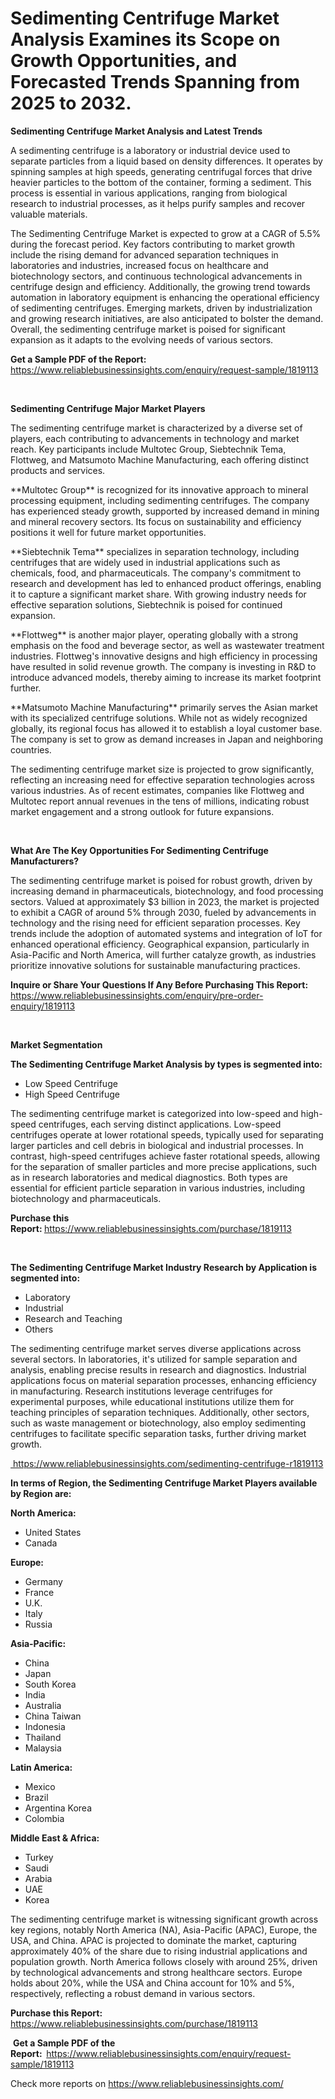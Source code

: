 <p><h1>Sedimenting Centrifuge Market Analysis Examines its Scope on Growth Opportunities, and Forecasted Trends Spanning from 2025 to 2032.</h1></p><p><strong>Sedimenting Centrifuge Market Analysis and Latest Trends</strong></p>
<p><p>A sedimenting centrifuge is a laboratory or industrial device used to separate particles from a liquid based on density differences. It operates by spinning samples at high speeds, generating centrifugal forces that drive heavier particles to the bottom of the container, forming a sediment. This process is essential in various applications, ranging from biological research to industrial processes, as it helps purify samples and recover valuable materials.</p><p>The Sedimenting Centrifuge Market is expected to grow at a CAGR of 5.5% during the forecast period. Key factors contributing to market growth include the rising demand for advanced separation techniques in laboratories and industries, increased focus on healthcare and biotechnology sectors, and continuous technological advancements in centrifuge design and efficiency. Additionally, the growing trend towards automation in laboratory equipment is enhancing the operational efficiency of sedimenting centrifuges. Emerging markets, driven by industrialization and growing research initiatives, are also anticipated to bolster the demand. Overall, the sedimenting centrifuge market is poised for significant expansion as it adapts to the evolving needs of various sectors.</p></p>
<p><strong>Get a Sample PDF of the Report:&nbsp;</strong> <a href="https://www.reliablebusinessinsights.com/enquiry/request-sample/1819113?utm_campaign=3568&utm_medium=2&utm_source=Github&utm_content=ia&utm_term=09042025&utm_id=sedimenting-centrifuge">https://www.reliablebusinessinsights.com/enquiry/request-sample/1819113</a></p>
<p>&nbsp;</p>
<p><strong>Sedimenting Centrifuge Major Market Players</strong></p>
<p><p>The sedimenting centrifuge market is characterized by a diverse set of players, each contributing to advancements in technology and market reach. Key participants include Multotec Group, Siebtechnik Tema, Flottweg, and Matsumoto Machine Manufacturing, each offering distinct products and services.</p><p>**Multotec Group** is recognized for its innovative approach to mineral processing equipment, including sedimenting centrifuges. The company has experienced steady growth, supported by increased demand in mining and mineral recovery sectors. Its focus on sustainability and efficiency positions it well for future market opportunities.</p><p>**Siebtechnik Tema** specializes in separation technology, including centrifuges that are widely used in industrial applications such as chemicals, food, and pharmaceuticals. The company's commitment to research and development has led to enhanced product offerings, enabling it to capture a significant market share. With growing industry needs for effective separation solutions, Siebtechnik is poised for continued expansion.</p><p>**Flottweg** is another major player, operating globally with a strong emphasis on the food and beverage sector, as well as wastewater treatment industries. Flottweg's innovative designs and high efficiency in processing have resulted in solid revenue growth. The company is investing in R&D to introduce advanced models, thereby aiming to increase its market footprint further.</p><p>**Matsumoto Machine Manufacturing** primarily serves the Asian market with its specialized centrifuge solutions. While not as widely recognized globally, its regional focus has allowed it to establish a loyal customer base. The company is set to grow as demand increases in Japan and neighboring countries.</p><p>The sedimenting centrifuge market size is projected to grow significantly, reflecting an increasing need for effective separation technologies across various industries. As of recent estimates, companies like Flottweg and Multotec report annual revenues in the tens of millions, indicating robust market engagement and a strong outlook for future expansions.</p></p>
<p>&nbsp;</p>
<p><strong>What Are The Key Opportunities For Sedimenting Centrifuge Manufacturers?</strong></p>
<p><p>The sedimenting centrifuge market is poised for robust growth, driven by increasing demand in pharmaceuticals, biotechnology, and food processing sectors. Valued at approximately $3 billion in 2023, the market is projected to exhibit a CAGR of around 5% through 2030, fueled by advancements in technology and the rising need for efficient separation processes. Key trends include the adoption of automated systems and integration of IoT for enhanced operational efficiency. Geographical expansion, particularly in Asia-Pacific and North America, will further catalyze growth, as industries prioritize innovative solutions for sustainable manufacturing practices.</p></p>
<p><strong>Inquire or Share Your Questions If Any Before Purchasing This Report:</strong> <a href="https://www.reliablebusinessinsights.com/enquiry/pre-order-enquiry/1819113?utm_campaign=3568&utm_medium=2&utm_source=Github&utm_content=ia&utm_term=09042025&utm_id=sedimenting-centrifuge">https://www.reliablebusinessinsights.com/enquiry/pre-order-enquiry/1819113</a></p>
<p>&nbsp;</p>
<p><strong>Market Segmentation</strong></p>
<p><strong>The Sedimenting Centrifuge Market Analysis by types is segmented into:</strong></p>
<p><ul><li>Low Speed Centrifuge</li><li>High Speed Centrifuge</li></ul></p>
<p><p>The sedimenting centrifuge market is categorized into low-speed and high-speed centrifuges, each serving distinct applications. Low-speed centrifuges operate at lower rotational speeds, typically used for separating larger particles and cell debris in biological and industrial processes. In contrast, high-speed centrifuges achieve faster rotational speeds, allowing for the separation of smaller particles and more precise applications, such as in research laboratories and medical diagnostics. Both types are essential for efficient particle separation in various industries, including biotechnology and pharmaceuticals.</p></p>
<p><strong>Purchase this Report:&nbsp;</strong><a href="https://www.reliablebusinessinsights.com/purchase/1819113?utm_campaign=3568&utm_medium=2&utm_source=Github&utm_content=ia&utm_term=09042025&utm_id=sedimenting-centrifuge">https://www.reliablebusinessinsights.com/purchase/1819113</a></p>
<p>&nbsp;</p>
<p><strong>The Sedimenting Centrifuge Market Industry Research by Application is segmented into:</strong></p>
<p><ul><li>Laboratory</li><li>Industrial</li><li>Research and Teaching</li><li>Others</li></ul></p>
<p><p>The sedimenting centrifuge market serves diverse applications across several sectors. In laboratories, it's utilized for sample separation and analysis, enabling precise results in research and diagnostics. Industrial applications focus on material separation processes, enhancing efficiency in manufacturing. Research institutions leverage centrifuges for experimental purposes, while educational institutions utilize them for teaching principles of separation techniques. Additionally, other sectors, such as waste management or biotechnology, also employ sedimenting centrifuges to facilitate specific separation tasks, further driving market growth.</p></p>
<p><a href="https://www.reliablebusinessinsights.com/sedimenting-centrifuge-r1819113?utm_campaign=3568&utm_medium=2&utm_source=Github&utm_content=ia&utm_term=09042025&utm_id=sedimenting-centrifuge">&nbsp;https://www.reliablebusinessinsights.com/sedimenting-centrifuge-r1819113</a></p>
<p><strong>In terms of Region, the Sedimenting Centrifuge Market Players available by Region are:</strong></p>
<p>
    <p> <strong> North America: </strong>
        <ul>
            <li>United States</li>
            <li>Canada</li>
        </ul>
        </p> 
    <p> <strong> Europe: </strong>
        <ul>
            <li>Germany</li>
            <li>France</li>
            <li>U.K.</li>
            <li>Italy</li>
            <li>Russia</li>
        </ul>
        </p> 
    <p> <strong> Asia-Pacific: </strong>
        <ul>
            <li>China</li>
            <li>Japan</li>
            <li>South Korea</li>
            <li>India</li>
            <li>Australia</li>
            <li>China Taiwan</li>
            <li>Indonesia</li>
            <li>Thailand</li>
            <li>Malaysia</li>
        </ul>
        </p> 
    <p> <strong> Latin America: </strong>
        <ul>
            <li>Mexico</li>
            <li>Brazil</li>
            <li>Argentina Korea</li>
            <li>Colombia</li>
        </ul>
        </p> 
    <p> <strong> Middle East & Africa: </strong>
        <ul>
            <li>Turkey</li>
            <li>Saudi</li>
            <li>Arabia</li>
            <li>UAE</li>
            <li>Korea</li>
        </ul>
    </p>
    </p>
<p><p>The sedimenting centrifuge market is witnessing significant growth across key regions, notably North America (NA), Asia-Pacific (APAC), Europe, the USA, and China. APAC is projected to dominate the market, capturing approximately 40% of the share due to rising industrial applications and population growth. North America follows closely with around 25%, driven by technological advancements and strong healthcare sectors. Europe holds about 20%, while the USA and China account for 10% and 5%, respectively, reflecting a robust demand in various sectors.</p></p>
<p><strong>Purchase this Report: </strong><a href="https://www.reliablebusinessinsights.com/purchase/1819113?utm_campaign=3568&utm_medium=2&utm_source=Github&utm_content=ia&utm_term=09042025&utm_id=sedimenting-centrifuge">https://www.reliablebusinessinsights.com/purchase/1819113</a></p>
<p>&nbsp;<strong>Get a Sample PDF of the Report:&nbsp;&nbsp;</strong><a href="https://www.reliablebusinessinsights.com/enquiry/request-sample/1819113?utm_campaign=3568&utm_medium=2&utm_source=Github&utm_content=ia&utm_term=09042025&utm_id=sedimenting-centrifuge">https://www.reliablebusinessinsights.com/enquiry/request-sample/1819113</a></p>
<p><strong></strong></p>
<p>Check more reports on <a href="https://www.reliablebusinessinsights.com/?utm_campaign=3568&utm_medium=2&utm_source=Github&utm_content=ia&utm_term=09042025&utm_id=sedimenting-centrifuge">https://www.reliablebusinessinsights.com/</a></p>
